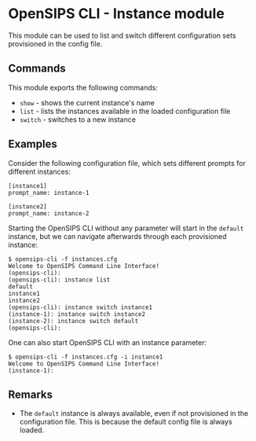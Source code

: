 # OpenSIPS CLI - Instance module

This module can be used to list and switch different configuration sets
provisioned in the config file.

## Commands

This module exports the following commands:
* `show` - shows the current instance's name
* `list` - lists the instances available in the loaded configuration file
* `switch` - switches to a new instance

## Examples

Consider the following configuration file, which sets different prompts for
different instances:

```
[instance1]
prompt_name: instance-1

[instance2]
prompt_name: instance-2
```

Starting the OpenSIPS CLI without any parameter will start in the `default`
instance, but we can navigate afterwards through each provisioned instance:

```
$ opensips-cli -f instances.cfg
Welcome to OpenSIPS Command Line Interface!
(opensips-cli):
(opensips-cli): instance list
default
instance1
instance2
(opensips-cli): instance switch instance1
(instance-1): instance switch instance2
(instance-2): instance switch default
(opensips-cli):
```

One can also start OpenSIPS CLI with an instance parameter:

```
$ opensips-cli -f instances.cfg -i instance1
Welcome to OpenSIPS Command Line Interface!
(instance-1):
```

## Remarks

* The `default` instance is always available, even if not provisioned in the
configuration file. This is because the default config file is always loaded.
